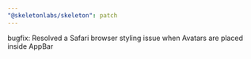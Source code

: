```yaml
---
"@skeletonlabs/skeleton": patch
---
```


bugfix: Resolved a Safari browser styling issue when Avatars are placed inside AppBar
